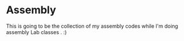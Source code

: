 # Assembly
This is going to be the collection of my assembly codes while I'm doing assembly Lab classes . :)

